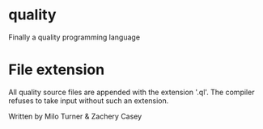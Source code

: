 # quality
Finally a quality programming language

# File extension
All quality source files are appended with the extension '.ql'. The compiler refuses to take input without such an extension.

Written by Milo Turner & Zachery Casey
